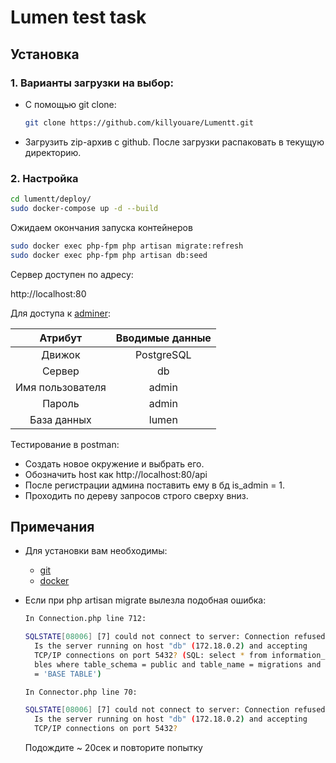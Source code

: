 # Lumen test task

## Установка

### 1. Варианты загрузки на выбор:

- С помощью git clone:

  ```bash
  git clone https://github.com/killyouare/Lumentt.git
  ```

- Загрузить zip-архив с github. После загрузки распаковать в текущую директорию.

### 2. Настройка

```bash
cd lumentt/deploy/
sudo docker-compose up -d --build
```

Ожидаем окончания запуска контейнеров

```bash
sudo docker exec php-fpm php artisan migrate:refresh
sudo docker exec php-fpm php artisan db:seed
```

Сервер доступен по адресу:

http://localhost:80

Для доступа к [adminer](http://localhost:63/):

|     Атрибут      | Вводимые данные |
| :--------------: | :-------------: |
|      Движок      |   PostgreSQL    |
|      Сервер      |       db        |
| Имя пользователя |      admin      |
|      Пароль      |      admin      |
|   База данных    |      lumen      |

Тестирование в postman:

- Создать новое окружение и выбрать его.
- Обозначить host как http://localhost:80/api
- После регистрации админа поставить ему в бд is_admin = 1.
- Проходить по дереву запросов строго сверху вниз.

## Примечания

- Для установки вам необходимы:

  - [git](https://github.com/git-guides/install-git)
  - [docker](https://docs.docker.com/engine/install/)

- Если при php artisan migrate вылезла подобная ошибка:

  ```bash
  In Connection.php line 712:

  SQLSTATE[08006] [7] could not connect to server: Connection refused
  	Is the server running on host "db" (172.18.0.2) and accepting
  	TCP/IP connections on port 5432? (SQL: select * from information_schema.ta
    bles where table_schema = public and table_name = migrations and table_type
    = 'BASE TABLE')

  In Connector.php line 70:

  SQLSTATE[08006] [7] could not connect to server: Connection refused
    Is the server running on host "db" (172.18.0.2) and accepting
    TCP/IP connections on port 5432?
  ```

  Подождите ~ 20сек и повторите попытку
